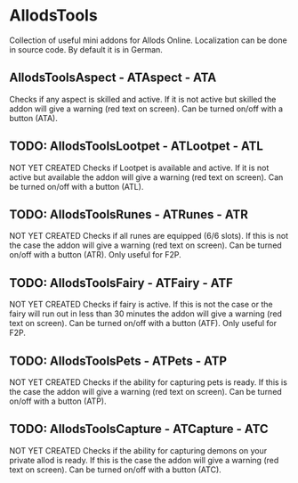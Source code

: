 # AllodsTools
Collection of useful mini addons for Allods Online.
Localization can be done in source code. By default it is in German.

## AllodsToolsAspect - ATAspect - ATA
Checks if any aspect is skilled and active.
If it is not active but skilled the addon will give a warning (red text on screen).
Can be turned on/off with a button (ATA).

## TODO: AllodsToolsLootpet - ATLootpet - ATL
NOT YET CREATED
Checks if Lootpet is available and active.
If it is not active but available the addon will give a warning (red text on screen).
Can be turned on/off with a button (ATL).
 
## TODO: AllodsToolsRunes - ATRunes - ATR
NOT YET CREATED
Checks if all runes are equipped (6/6 slots).
If this is not the case the addon will give a warning (red text on screen).
Can be turned on/off with a button (ATR).
Only useful for F2P.
 
## TODO: AllodsToolsFairy - ATFairy - ATF
NOT YET CREATED
Checks if fairy is active.
If this is not the case or the fairy will run out in less than 30 minutes the addon will give a warning (red text on screen).
Can be turned on/off with a button (ATF).
Only useful for F2P.
 
## TODO: AllodsToolsPets - ATPets - ATP
NOT YET CREATED
Checks if the ability for capturing pets is ready.
If this is the case the addon will give a warning (red text on screen).
Can be turned on/off with a button (ATP).

## TODO: AllodsToolsCapture - ATCapture - ATC
NOT YET CREATED
Checks if the ability for capturing demons on your private allod is ready.
If this is the case the addon will give a warning (red text on screen).
Can be turned on/off with a button (ATC).